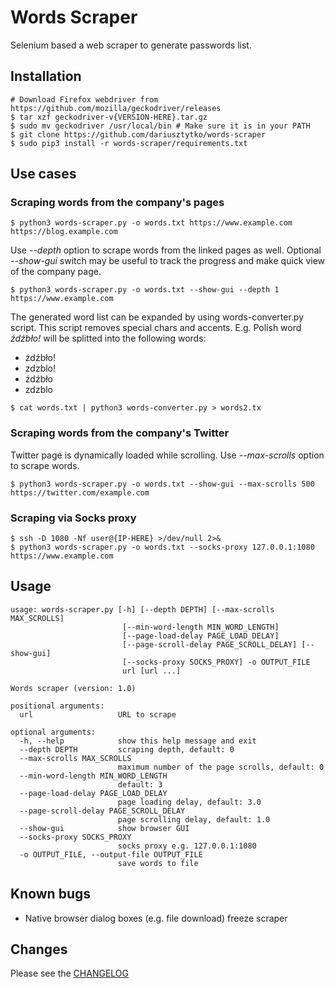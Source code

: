 # Words Scraper
Selenium based a web scraper to generate passwords list.

## Installation
```shell script
# Download Firefox webdriver from https://github.com/mozilla/geckodriver/releases
$ tar xzf geckodriver-v{VERSION-HERE}.tar.gz
$ sudo mv geckodriver /usr/local/bin # Make sure it is in your PATH
$ git clone https://github.com/dariusztytko/words-scraper
$ sudo pip3 install -r words-scraper/requirements.txt
```

## Use cases

### Scraping words from the company's pages

```shell script
$ python3 words-scraper.py -o words.txt https://www.example.com https://blog.example.com
```
Use *--depth* option to scrape words from the linked pages as well.
Optional *--show-gui* switch may be useful to track the progress and make quick view of the company page.
```shell script
$ python3 words-scraper.py -o words.txt --show-gui --depth 1 https://www.example.com
```

The generated word list can be expanded by using words-converter.py script.
This script removes special chars and accents.
E.g. Polish word *źdźbło!* will be splitted into the following words:
* źdźbło!
* zdzblo!
* źdźbło
* zdzblo
```shell script
$ cat words.txt | python3 words-converter.py > words2.tx
```

### Scraping words from the company's Twitter
Twitter page is dynamically loaded while scrolling.
Use *--max-scrolls* option to scrape words.
```shell script
$ python3 words-scraper.py -o words.txt --show-gui --max-scrolls 500 https://twitter.com/example.com
```

### Scraping via Socks proxy
```shell script
$ ssh -D 1080 -Nf user@{IP-HERE} >/dev/null 2>&
$ python3 words-scraper.py -o words.txt --socks-proxy 127.0.0.1:1080 https://www.example.com
```

## Usage
```shell script
usage: words-scraper.py [-h] [--depth DEPTH] [--max-scrolls MAX_SCROLLS]
                         [--min-word-length MIN_WORD_LENGTH]
                         [--page-load-delay PAGE_LOAD_DELAY]
                         [--page-scroll-delay PAGE_SCROLL_DELAY] [--show-gui]
                         [--socks-proxy SOCKS_PROXY] -o OUTPUT_FILE
                         url [url ...]

Words scraper (version: 1.0)

positional arguments:
  url                   URL to scrape

optional arguments:
  -h, --help            show this help message and exit
  --depth DEPTH         scraping depth, default: 0
  --max-scrolls MAX_SCROLLS
                        maximum number of the page scrolls, default: 0
  --min-word-length MIN_WORD_LENGTH
                        default: 3
  --page-load-delay PAGE_LOAD_DELAY
                        page loading delay, default: 3.0
  --page-scroll-delay PAGE_SCROLL_DELAY
                        page scrolling delay, default: 1.0
  --show-gui            show browser GUI
  --socks-proxy SOCKS_PROXY
                        socks proxy e.g. 127.0.0.1:1080
  -o OUTPUT_FILE, --output-file OUTPUT_FILE
                        save words to file
```

## Known bugs
* Native browser dialog boxes (e.g. file download) freeze scraper

## Changes
Please see the [CHANGELOG](CHANGELOG)
